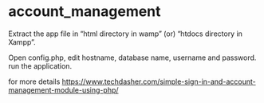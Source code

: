 # account_management

Extract the app file in “html directory in wamp” (or) “htdocs directory in Xampp”.

Open config.php, edit hostname, database name, username and password. run the application.

for more details https://www.techdasher.com/simple-sign-in-and-account-management-module-using-php/
